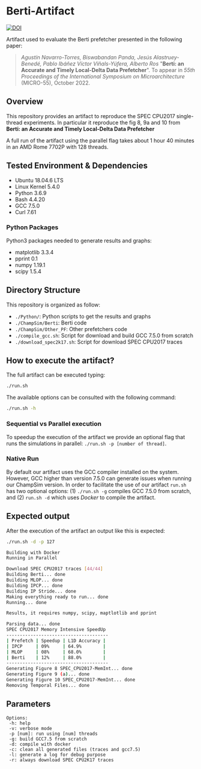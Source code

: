 # Berti-Artifact

[![DOI](https://zenodo.org/badge/518392799.svg)](https://zenodo.org/badge/latestdoi/518392799)

Artifact used to evaluate the Berti prefetcher presented in the following paper:
>*Agustín Navarro-Torres, Biswabandan Panda, Jesús Alastruey-Benedé, Pablo Ibáñez 
>Víctor Viñals-Yúfera, Alberto Ros*
>"**Berti: an Accurate and Timely Local-Delta Data Prefetcher**".
>To appear in _55th Proceedings of the International Symposium on 
Microarchitecture_ (MICRO-55), October 2022.

## Overview

This repository provides an artifact to reproduce the SPEC CPU2017 single-thread
experiments. In particular it reproduce the fig 8, 9a and 10 from **Berti: an
Accurate and Timely Local-Delta Data Prefetcher**

A full run of the artifact using the parallel flag takes about 1 hour 40 minutes
in an AMD Rome 7702P with 128 threads.

## Tested Environment & Dependencies

- Ubuntu 18.04.6 LTS
- Linux Kernel 5.4.0
- Python 3.6.9
- Bash 4.4.20
- GCC 7.5.0
- Curl 7.61

### Python Packages

Python3 packages needed to generate results and graphs:

- matplotlib 3.3.4
- pprint 0.1
- numpy 1.19.1
- scipy 1.5.4

## Directory Structure

This repository is organized as follow:
- `./Python/`: Python scripts to get the results and graphs
- `./ChampSim/Berti`: Berti code
- `./ChampSim/Other_PF`: Other prefetchers code
- `./compile_gcc.sh`: Script for download and build GCC 7.5.0 from scratch
- `./download_spec2k17.sh`: Script for download SPEC CPU2017 traces

## How to execute the artifact?

The full artifact can be executed typing:

```Bash
./run.sh
```

The available options can be consulted with the following command:

```Bash
./run.sh -h
```

### Sequential vs Parallel execution

To speedup the execution of the artifact we provide an optional flag that runs
the simulations in parallel: `./run.sh -p [number of thread]`.

### Native Run

By default our artifact uses the GCC compiler installed on the system. However,
GCC higher than version 7.5.0 can generate issues when running our ChampSim
version. In order to facilitate the use of our artifact `run.sh` has two
optional options: (1) `./run.sh -g` compiles GCC 7.5.0 from scratch, and (2)
`run.sh -d` which uses *Docker* to compile the artifact.

## Expected output 

After the execution of the artifact an output like this is expected:

```Bash
./run.sh -d -p 127                                                                                                        

Building with Docker
Running in Parallel

Download SPEC CPU2017 traces [44/44]
Building Berti... done
Building MLOP... done
Building IPCP... done
Building IP Stride... done
Making everything ready to run... done
Running... done

Results, it requires numpy, scipy, maptlotlib and pprint

Parsing data... done
SPEC CPU2017 Memory Intensive SpeedUp
--------------------------------------
| Prefetch | Speedup | L1D Accuracy |
| IPCP     | 09%     | 64.9%        |
| MLOP     | 08%     | 68.0%        |
| Berti    | 12%     | 88.0%        |
--------------------------------------
Generating Figure 8 SPEC_CPU2017-MemInt... done
Generating Figure 9 (a)... done
Generating Figure 10 SPEC_CPU2017-MemInt... done
Removing Temporal Files... done
```

## Parameters

```
Options: 
 -h: help
 -v: verbose mode
 -p [num]: run using [num] threads
 -g: build GCC7.5 from scratch
 -d: compile with docker
 -c: clean all generated files (traces and gcc7.5)
 -l: generate a log for debug purpose
 -r: always download SPEC CPU2K17 traces
```

